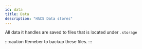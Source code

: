 ```yaml
---
id: data
title: Data
description: "HACS Data stores"
---
```


All data it handles are saved to files that is located under `.storage`

:::caution
Remeber to backup these files.
:::
